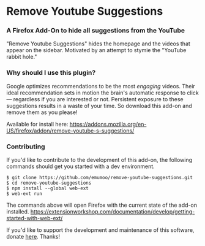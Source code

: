 # Remove Youtube Suggestions
### A Firefox Add-On to hide all suggestions from the YouTube

"Remove Youtube Suggestions" hides the homepage and the videos that appear on the sidebar.
Motivated by an attempt to stymie the "YouTube rabbit hole."

### Why should I use this plugin?
Google optimizes recommendations to be the most _engaging_ videos. Their ideal recommendation sets in motion the brain's automatic response to click — regardless if you are interested or not. Persistent exposure to these suggestions results in a waste of your time. So download this add-on and remove them as you please!

Available for install here: https://addons.mozilla.org/en-US/firefox/addon/remove-youtube-s-suggestions/

### Contributing
If you'd like to contribute to the development of this add-on, the following commands should get you started with a dev environment.

```
$ git clone https://github.com/emumoo/remove-youtube-suggestions.git
$ cd remove-youtube-suggestions
$ npm install --global web-ext
$ web-ext run
```

The commands above will open Firefox with the current state of the add-on installed.
https://extensionworkshop.com/documentation/develop/getting-started-with-web-ext/

If you'd like to support the development and maintenance of this software, donate [here](https://www.paypal.com/cgi-bin/webscr?cmd=_donations&business=FF9K9YD6K6SWG&currency_code=CAD&source=url). Thanks!
